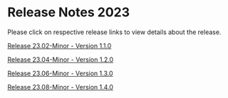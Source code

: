 # Release Notes 2023

Please click on respective release links to view details about the release.

[Release 23.02-Minor - Version 1.1.0](?path=docs/release-notes/Releases/2023/Release-Notes-23-02-Minor.md)

[Release 23.04-Minor - Version 1.2.0](?path=docs/release-notes/Releases/2023/Release-Notes-23-04-Minor.md)

[Release 23.06-Minor - Version 1.3.0](?path=docs/release-notes/Releases/2023/Release-Notes-23-06-Minor.md)

[Release 23.08-Minor - Version 1.4.0](?path=docs/release-notes/Releases/2023/Release-Notes-23-08-Minor.md)

